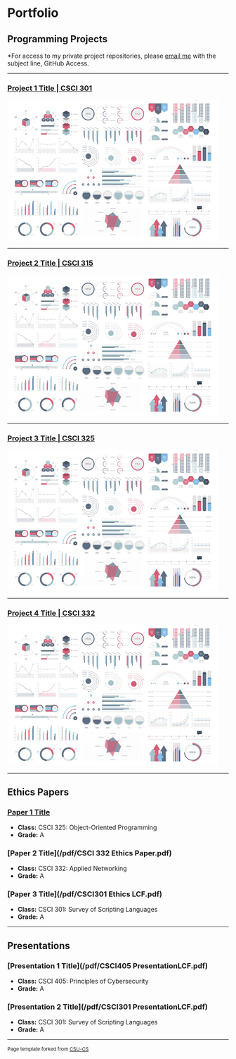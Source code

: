 Portfolio
=========

Programming Projects
--------------------

*For access to my private project repositories, please [email me](mailto:lcferguson@csustudent.net?subject=GitHub%20Access) with the subject line, GitHub Access.

---
### [Project 1 Title | CSCI 301](project1)

![Project 1 Thumbnail Name](images/dummy_thumbnail.jpg)

---
### [Project 2 Title | CSCI 315](project1)

![Project 2 Thumbnail Name](images/dummy_thumbnail.jpg)

---
### [Project 3 Title | CSCI 325](project1)

![Project 3 Thumbnail Name](images/dummy_thumbnail.jpg)

---
### [Project 4 Title | CSCI 332](project1)

![Project 4 Thumbnail Name](images/dummy_thumbnail.jpg)

---

Ethics Papers
-------------

### [Paper 1 Title](/pdf/CSCI325EthicsLCF.pdf)

-   **Class:**  CSCI 325: Object-Oriented Programming
-   **Grade:**  A

### [Paper 2 Title](/pdf/CSCI 332 Ethics Paper.pdf)

-   **Class:**  CSCI 332: Applied Networking
-   **Grade:**  A

### [Paper 3 Title](/pdf/CSCI301 Ethics LCF.pdf)

-   **Class:**  CSCI 301: Survey of Scripting Languages
-   **Grade:**  A

---

Presentations
-------------

### [Presentation 1 Title](/pdf/CSCI405 PresentationLCF.pdf)

- **Class:**  CSCI 405: Principles of Cybersecurity
- **Grade:**  A


### [Presentation 2 Title](/pdf/CSCI301 PresentationLCF.pdf)

- **Class:**  CSCI 301: Survey of Scripting Languages
- **Grade:**  A

---

<p style="font-size:11px">Page template forked from <a href="https://github.com/csu-cs/csci-portfolio">CSU-CS</a></p>
<!-- Remove above link if you don't want to attributive -->
